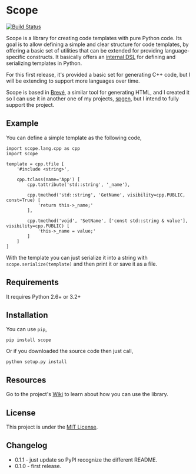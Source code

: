 # Scope

[![Build Status](https://travis-ci.org/lrgar/scope.png?branch=master)](https://travis-ci.org/lrgar/scope)

Scope is a library for creating code templates with pure Python code. Its goal is to allow defining a simple and clear structure for code templates, by offering a basic set of utilities that can be extended for providing language-specific constructs. It basically offers an [internal DSL][dsl] for defining and serializing templates in Python.

For this first release, it's provided a basic set for generating C++ code, but I will be extending to support more languages over time.

Scope is based in [Brevé][breve], a similar tool for generating HTML, and I created it so I can use it in another one of my projects, [spgen][spgen], but I intend to fully support the project.

[spgen]: https://github.com/lrgar/spgen
[breve]: http://breve.twisty-industries.com/
[dsl]: http://martinfowler.com/bliki/DomainSpecificLanguage.html

## Example

You can define a simple template as the following code, 

    import scope.lang.cpp as cpp
    import scope

    template = cpp.tfile [
    	'#include <string>',

        cpp.tclass(name='App') [
        	cpp.tattribute('std::string', '_name'),

            cpp.tmethod('std::string', 'GetName', visibility=cpp.PUBLIC, const=True) [
                'return this->_name;'
            ],

            cpp.tmethod('void', 'SetName', ['const std::string & value'], visibility=cpp.PUBLIC) [
                'this->_name = value;'
            ]
        ]
    ]

With the template you can just serialize it into a string with `scope.serialize(template)` and then print it or save it as a file. 

## Requirements

It requires Python 2.6+ or 3.2+

## Installation

You can use `pip`,

    pip install scope

Or if you downloaded the source code then just call,

    python setup.py install

## Resources

Go to the project's [Wiki][wiki] to learn about how you can use the library.

[wiki]: https://github.com/lrgar/scope/wiki

## License

This project is under the [MIT License](LICENSE.md).

## Changelog

- 0.1.1 - just update so PyPI recognize the different README.
- 0.1.0 - first release.
